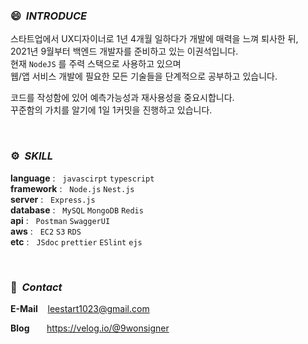 ### 😄 &nbsp;*INTRODUCE*

스타트업에서 UX디자이너로 1년 4개월 일하다가 개발에 매력을 느껴 퇴사한 뒤, <br>
2021년 9월부터 백엔드 개발자를 준비하고 있는 이권석입니다. <br>
현재 `NodeJS` 를 주력 스택으로 사용하고 있으며 <br>
웹/앱 서비스 개발에 필요한 모든 기술들을 단계적으로 공부하고 있습니다.

코드를 작성함에 있어 예측가능성과 재사용성을 중요시합니다. <br>
꾸준함의 가치를 알기에 1일 1커밋을 진행하고 있습니다. <br>



<br>

### ⚙ &nbsp;*SKILL*

**language** : &nbsp;&nbsp;`javascirpt` `typescript`  <br>
**framework** : &nbsp;&nbsp;`Node.js` `Nest.js`  <br>
**server** : &nbsp;&nbsp;`Express.js`  <br>
**database** : &nbsp;&nbsp;`MySQL` `MongoDB` `Redis` <br>
**api** : &nbsp;&nbsp;`Postman` `SwaggerUI` <br>
**aws** : &nbsp;&nbsp;`EC2` `S3` `RDS` <br>
**etc** : &nbsp;&nbsp;`JSdoc` `prettier` `ESlint` `ejs`



<br>

### 👋 &nbsp;*Contact*

**E-Mail** &nbsp;&nbsp; leestart1023@gmail.com

**Blog** &nbsp;&nbsp;&nbsp;&nbsp;&nbsp; https://velog.io/@9wonsigner
